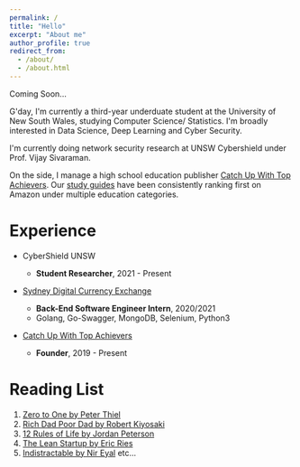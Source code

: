 ```yaml
---
permalink: /
title: "Hello"
excerpt: "About me"
author_profile: true
redirect_from: 
  - /about/
  - /about.html
---
```


Coming Soon...

G'day, I'm currently a third-year underduate student at the University of New South Wales, studying Computer Science/
Statistics. I'm broadly interested in Data Science, Deep Learning and Cyber Security. 

I'm currently doing network security research at UNSW Cybershield under Prof. Vijay Sivaraman.

On the side, I manage a high school education publisher [Catch Up With Top Achievers](http://Top-Achievers.com.au "Catch Up With Top Achievers"). Our [study guides](https://www.amazon.com.au/s?k=Tree+Niu+Bee+Pty.Ltd&i=digital-text&dc&ref=a9_asc_1 "Study guides") have been consistently ranking first on Amazon under multiple education categories. 

# Experience

* CyberShield UNSW
  * **Student Researcher**, 2021 - Present

* [Sydney Digital Currency Exchange](https://exchange.sdce.com.au/ "SDCE")
  * **Back-End Software Engineer Intern**, 2020/2021
  * Golang, Go-Swagger, MongoDB, Selenium, Python3
* [Catch Up With Top Achievers](https://Top-Achievers.com.au/ "Catch Up With Top Achievers")
  * **Founder**, 2019 - Present

# Reading List
1. [Zero to One by Peter Thiel](https://www.penguin.com.au/books/zero-to-one-9780753555200)
2. [Rich Dad Poor Dad by Robert Kiyosaki](https://www.richdad.com/) 
3. [12 Rules of Life by Jordan Peterson](https://www.jordanbpeterson.com/12-rules-for-life/)
4. [The Lean Startup by Eric Ries](http://theleanstartup.com/)
5. [Indistractable by Nir Eyal](https://www.nirandfar.com/indistractable/)
etc...

